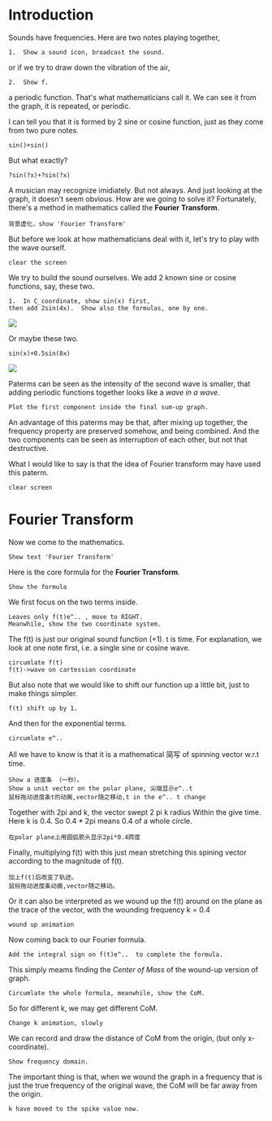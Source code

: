 # Introduction
Sounds have frequencies.
Here are two notes playing together,
```
1.  Show a sound icon, broadcast the sound.
```
or if we try to draw down the vibration of the air,
```
2.  Show f.
```
a periodic function.  That's what mathematicians call it.  We can see it from the graph, it is repeated, or periodic.

I can tell you that it is formed by 2 sine or cosine function, just as they come from two pure notes.
```
sin()+sin()
```
But what exactly?
```
?sin(?x)+?sin(?x)
```
A musician may recognize imidiately.  But not always.  And just looking at the graph, it doesn't seem obvious.
How are we going to solve it?  Fortunately, there's a method in mathematics called the **Fourier Transform**.
```
背景虚化，show 'Fourier Transform'
```
But before we look at how mathematicians deal with it, let's try to play with the wave ourself.
```
clear the screen
```
We try to build the sound ourselves.  We add 2 known sine or cosine functions, say, these two.
```
1.  In C_coordinate, show sin(x) first,
then add 2sin(4x).  Show also the formulas, one by one.
```
![](2022-08-04-18-33-32.png)

Or maybe these two.
```
sin(x)+0.5sin(8x)
```

![](2022-08-04-18-33-32.png)

Paterms can be seen as the intensity of the second wave is smaller, that adding periodic functions together looks like a *wave in a wave*.
```
Plot the first component inside the final sum-up graph.
```
An advantage of this paterms may be that, after mixing up together, the frequency property are preserved somehow, and being combined.  And the two components can be seen as interruption of each other, but not that destructive.

What I would like to say is that the idea of Fourier transform may have used this paterm.
```
clear screen
```

# Fourier Transform
Now we come to the mathematics.
```
Show text 'Fourier Transform'
```
Here is the core formula for the **Fourier Transform**.
```
Show the formula
```
We first focus on the two terms inside.
```
Leaves only f(t)e^.. , move to RIGHT.
Meanwhile, show the two coordinate system.
```
The f(t) is just our original sound function (+1).  t is time.  For explanation, we look at one note first, i.e. a single sine or cosine wave.
```
circumlate f(t)
f(t)->wave on cartessian coordinate
```
But also note that we would like to shift our function up a little bit, just to make things simpler.
```
f(t) shift up by 1.
```
And then for the exponential terms.
```
circumlate e^..
```
All we have to know is that it is a mathematical 简写 of spinning vector w.r.t time.
```
Show a 进度条 （一秒）。
Show a unit vector on the polar plane, 尖端显示e^..t
鼠标拖动进度条t的动画,vector随之移动,t in the e^.. t change
```
Together with 2pi and k, the vector swept 2 pi k radius Within the give time.  Here k is 0.4. So 0.4 * 2pi means 0.4 of a whole circle.
```
在polar plane上用圆弧箭头显示2pi*0.4跨度
```
Finally, multiplying f(t) with this just mean stretching this spining vector according to the magnitude of f(t).
```
加上f(t)后改变了轨迹。
鼠标拖动进度条动画,vector随之移动。
```
Or it can also be interpreted as we wound up the f(t) around on the plane as the trace of the vector, with the wounding frequency k = 0.4
```
wound up animation
```

Now coming back to our Fourier formula.
```
Add the integral sign on f(t)e^..  to complete the formula.
```
This simply meams finding the *Center of Mass* of the wound-up version of graph.
```
Circumlate the whole formula, meanwhile, show the CoM.
```
So for different k, we may get different CoM.
```
Change k animation, slowly
```
We can record and draw the distance of CoM from the origin, (but only x-coordinate).
```
Show frequency domain.
```
The important thing is that, when we wound the graph in a frequency that is just the true frequency of the original wave, the CoM will be far away from the origin.
```
k have moved to the spike value now.
```